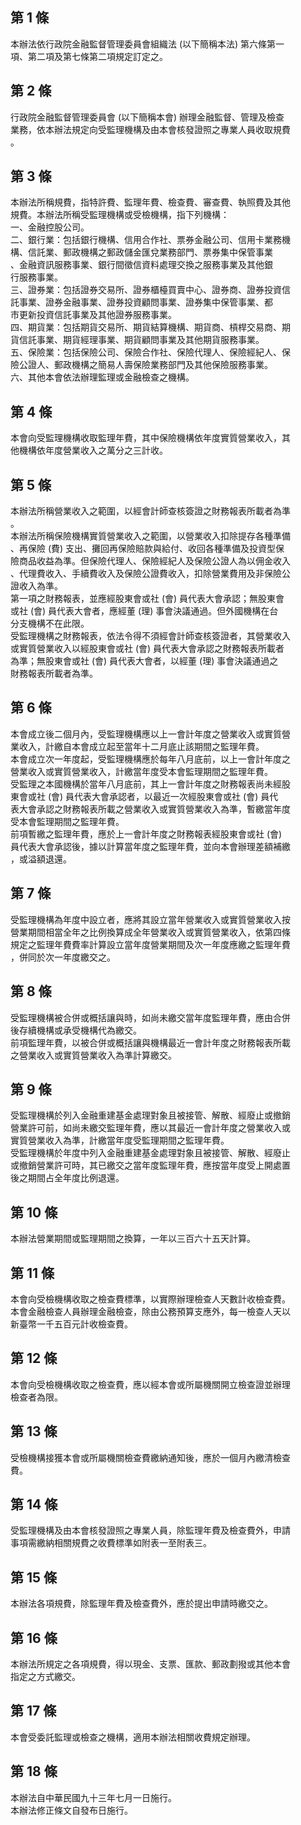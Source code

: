 第 1 條
-------
本辦法依行政院金融監督管理委員會組織法 (以下簡稱本法) 第六條第一  
項、第二項及第七條第二項規定訂定之。

第 2 條
-------
行政院金融監督管理委員會 (以下簡稱本會) 辦理金融監督、管理及檢查  
業務，依本辦法規定向受監理機構及由本會核發證照之專業人員收取規費  
。

第 3 條
-------
本辦法所稱規費，指特許費、監理年費、檢查費、審查費、執照費及其他  
規費。本辦法所稱受監理機構或受檢機構，指下列機構：  
一、金融控股公司。  
二、銀行業：包括銀行機構、信用合作社、票券金融公司、信用卡業務機  
    構、信託業、郵政機構之郵政儲金匯兌業務部門、票券集中保管事業  
    、金融資訊服務事業、銀行間徵信資料處理交換之服務事業及其他銀  
    行服務事業。  
三、證券業：包括證券交易所、證券櫃檯買賣中心、證券商、證券投資信  
    託事業、證券金融事業、證券投資顧問事業、證券集中保管事業、都  
    市更新投資信託事業及其他證券服務事業。  
四、期貨業：包括期貨交易所、期貨結算機構、期貨商、槓桿交易商、期  
    貨信託事業、期貨經理事業、期貨顧問事業及其他期貨服務事業。  
五、保險業：包括保險公司、保險合作社、保險代理人、保險經紀人、保  
    險公證人、郵政機構之簡易人壽保險業務部門及其他保險服務事業。  
六、其他本會依法辦理監理或金融檢查之機構。

第 4 條
-------
本會向受監理機構收取監理年費，其中保險機構依年度實質營業收入，其  
他機構依年度營業收入之萬分之三計收。

第 5 條
-------
本辦法所稱營業收入之範圍，以經會計師查核簽證之財務報表所載者為準  
。  
本辦法所稱保險機構實質營業收入之範圍，以營業收入扣除提存各種準備  
、再保險 (費) 支出、攤回再保險賠款與給付、收回各種準備及投資型保  
險商品收益為準。但保險代理人、保險經紀人及保險公證人為以佣金收入  
、代理費收入、手續費收入及保險公證費收入，扣除營業費用及非保險公  
證收入為準。  
第一項之財務報表，並應經股東會或社 (會) 員代表大會承認；無股東會  
或社 (會) 員代表大會者，應經董 (理) 事會決議通過。但外國機構在台  
分支機構不在此限。  
受監理機構之財務報表，依法令得不須經會計師查核簽證者，其營業收入  
或實質營業收入以經股東會或社 (會) 員代表大會承認之財務報表所載者  
為準；無股東會或社 (會) 員代表大會者，以經董 (理) 事會決議通過之  
財務報表所載者為準。

第 6 條
-------
本會成立後二個月內，受監理機構應以上一會計年度之營業收入或實質營  
業收入，計繳自本會成立起至當年十二月底止該期間之監理年費。  
本會成立次一年度起，受監理機構應於每年八月底前，以上一會計年度之  
營業收入或實質營業收入，計繳當年度受本會監理期間之監理年費。  
受監理之本國機構於當年八月底前，其上一會計年度之財務報表尚未經股  
東會或社 (會) 員代表大會承認者，以最近一次經股東會或社 (會) 員代  
表大會承認之財務報表所載之營業收入或實質營業收入為準，暫繳當年度  
受本會監理期間之監理年費。  
前項暫繳之監理年費，應於上一會計年度之財務報表經股東會或社 (會)  
員代表大會承認後，據以計算當年度之監理年費，並向本會辦理差額補繳  
，或溢額退還。

第 7 條
-------
受監理機構為年度中設立者，應將其設立當年營業收入或實質營業收入按  
營業期間相當全年之比例換算成全年營業收入或實質營業收入，依第四條  
規定之監理年費費率計算設立當年度營業期間及次一年度應繳之監理年費  
，併同於次一年度繳交之。

第 8 條
-------
受監理機構被合併或概括讓與時，如尚未繳交當年度監理年費，應由合併  
後存續機構或承受機構代為繳交。  
前項監理年費，以被合併或概括讓與機構最近一會計年度之財務報表所載  
之營業收入或實質營業收入為準計算繳交。

第 9 條
-------
受監理機構於列入金融重建基金處理對象且被接管、解散、經廢止或撤銷  
營業許可前，如尚未繳交監理年費，應以其最近一會計年度之營業收入或  
實質營業收入為準，計繳當年度受監理期間之監理年費。  
受監理機構於年度中列入金融重建基金處理對象且被接管、解散、經廢止  
或撤銷營業許可時，其已繳交之當年度監理年費，應按當年度受上開處置  
後之期間占全年度比例退還。

第 10 條
--------
本辦法營業期間或監理期間之換算，一年以三百六十五天計算。

第 11 條
--------
本會向受檢機構收取之檢查費標準，以實際辦理檢查人天數計收檢查費。  
本會金融檢查人員辦理金融檢查，除由公務預算支應外，每一檢查人天以  
新臺幣一千五百元計收檢查費。

第 12 條
--------
本會向受檢機構收取之檢查費，應以經本會或所屬機關開立檢查證並辦理  
檢查者為限。

第 13 條
--------
受檢機構接獲本會或所屬機關檢查費繳納通知後，應於一個月內繳清檢查  
費。

第 14 條
--------
受監理機構及由本會核發證照之專業人員，除監理年費及檢查費外，申請  
事項需繳納相關規費之收費標準如附表一至附表三。

第 15 條
--------
本辦法各項規費，除監理年費及檢查費外，應於提出申請時繳交之。

第 16 條
--------
本辦法所規定之各項規費，得以現金、支票、匯款、郵政劃撥或其他本會  
指定之方式繳交。

第 17 條
--------
本會受委託監理或檢查之機構，適用本辦法相關收費規定辦理。

第 18 條
--------
本辦法自中華民國九十三年七月一日施行。  
本辦法修正條文自發布日施行。


